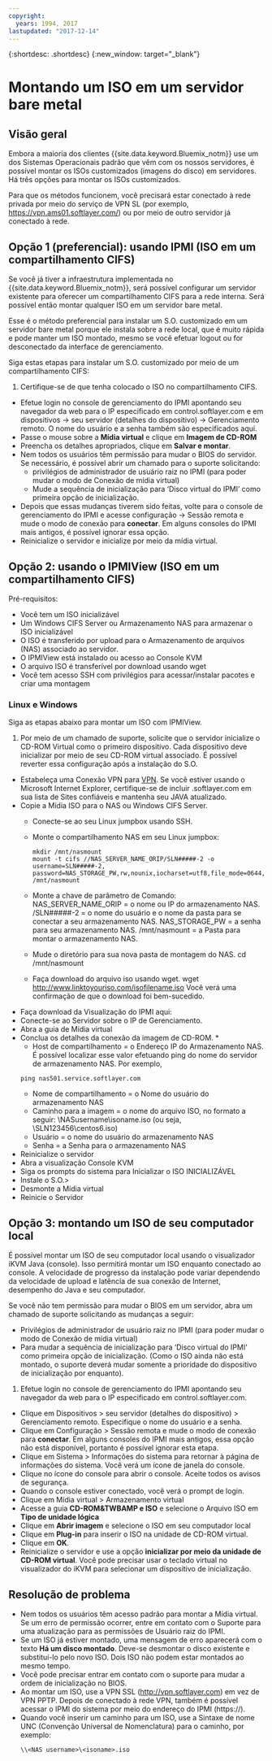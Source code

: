 ```yaml
---
copyright:
  years: 1994, 2017
lastupdated: "2017-12-14"
---
```


{:shortdesc: .shortdesc}
{:new_window: target="_blank"}


# Montando um ISO em um servidor bare metal

## Visão geral

Embora a maioria dos clientes {{site.data.keyword.Bluemix_notm}} use um dos Sistemas Operacionais padrão que vêm com os nossos servidores, é possível montar os ISOs customizados (imagens do disco) em servidores. Há três opções para montar os ISOs customizados.

Para que os métodos funcionem, você precisará estar conectado à rede privada por meio do serviço de VPN SL (por exemplo, https://vpn.ams01.softlayer.com/) ou por meio de outro servidor já conectado à rede.

## Opção 1 (preferencial): usando IPMI (ISO em um compartilhamento CIFS)

Se você já tiver a infraestrutura implementada no {{site.data.keyword.Bluemix_notm}}, será possível configurar um servidor existente para oferecer um compartilhamento CIFS para a rede interna. Será possível então montar qualquer ISO em um servidor bare metal.

Esse é o método preferencial para instalar um S.O. customizado em um servidor bare metal porque ele instala sobre a rede local, que é muito rápida e pode manter um ISO montado, mesmo se você efetuar logout ou for desconectado da interface de gerenciamento.

Siga estas etapas para instalar um S.O. customizado por meio de um compartilhamento CIFS:

1. Certifique-se de que tenha colocado o ISO no compartilhamento CIFS.
* Efetue login no console de gerenciamento do IPMI apontando seu navegador da web para o IP especificado em control.softlayer.com e em dispositivos -> seu servidor (detalhes do dispositivo) -> Gerenciamento remoto. O nome do usuário e a senha também são especificados aqui.
* Passe o mouse sobre a **Mídia virtual** e clique em **Imagem de CD-ROM**
* Preencha os detalhes apropriados, clique em **Salvar e montar**.
* Nem todos os usuários têm permissão para mudar o BIOS do servidor. Se necessário, é possível abrir um chamado para o suporte solicitando:
  * privilégios de administrador de usuário raiz no IPMI (para poder mudar o modo de Conexão de mídia virtual)
  * Mude a sequência de inicialização para ‘Disco virtual do IPMI’ como primeira opção de inicialização.
* Depois que essas mudanças tiverem sido feitas, volte para o console de gerenciamento do IPMI e acesse configuração -> Sessão remota e mude o modo de conexão para **conectar**. Em alguns consoles do IPMI mais antigos, é possível ignorar essa opção.
* Reinicialize o servidor e inicialize por meio da mídia virtual.


## Opção 2: usando o IPMIView (ISO em um compartilhamento CIFS)

Pré-requisitos:<br/>
* Você tem um ISO inicializável
* Um Windows CIFS Server ou Armazenamento NAS para armazenar o ISO inicializável
* O ISO é transferido por upload para o Armazenamento de arquivos (NAS) associado ao servidor.
* O IPMIView está instalado ou acesso ao Console KVM
* O arquivo ISO é transferível por download usando wget
* Você tem acesso SSH com privilégios para acessar/instalar pacotes e criar uma montagem


### Linux e Windows
Siga as etapas abaixo para montar um ISO com IPMIView.
1. Por meio de um chamado de suporte, solicite que o servidor inicialize o CD-ROM Virtual como o primeiro dispositivo. Cada dispositivo deve inicializar por meio de seu CD-ROM virtual associado. É possível reverter essa configuração após a instalação do S.O.
* Estabeleça uma Conexão VPN para [VPN](http://www.softlayer.com/VPN-Access). Se você estiver usando o Microsoft Internet Explorer, certifique-se de incluir .softlayer.com em sua lista de Sites confiáveis e mantenha seu JAVA atualizado.
* Copie a Mídia ISO para o NAS ou Windows CIFS Server.
  * Conecte-se ao seu Linux jumpbox usando SSH.
  * Monte o compartilhamento NAS em seu Linux jumpbox:

        mkdir /mnt/nasmount
        mount -t cifs //NAS_SERVER_NAME_ORIP/SLN#####-2 -o username=SLN#####-2,
        password=NAS_STORAGE_PW,rw,nounix,iocharset=utf8,file_mode=0644,dir_mode=0755 /mnt/nasmount
  * Monte a chave de parâmetro de Comando:
        NAS_SERVER_NAME_ORIP = o nome ou IP do armazenamento NAS.
        /SLN#####-2 = o nome do usuário e o nome da pasta para se conectar a seu armazenamento NAS.
        NAS_STORAGE_PW = a senha para seu armazenamento NAS.
        /mnt/nasmount = a Pasta para montar o armazenamento NAS.
  * Mude o diretório para sua nova pasta de montagem do NAS.
        cd /mnt/nasmount
  * Faça download do arquivo iso usando wget.
        wget http://www.linktoyouriso.com/isofilename.iso
  Você verá uma confirmação de que o download foi bem-sucedido.
* Faça download da Visualização do IPMI aqui:
* Conecte-se ao Servidor sobre o IP de Gerenciamento.
* Abra a guia de Mídia virtual
* Conclua os detalhes da conexão da imagem de CD-ROM.
  *
    * Host de compartilhamento = o Endereço IP do Armazenamento NAS. É possível localizar esse valor efetuando ping do nome do servidor de armazenamento NAS. Por
exemplo,
    ```
    ping nas501.service.softlayer.com
    ```
    * Nome de compartilhamento = o Nome do usuário do armazenamento NAS
    * Caminho para a imagem = o nome do arquivo ISO, no formato a seguir:
          \NASusername\isoname.iso (ou seja, \SLN123456\centos6.iso)
    * Usuário = o nome do usuário do armazenamento NAS
    * Senha = a Senha para o armazenamento NAS
* Reinicialize o servidor
* Abra a visualização Console KVM
* Siga os prompts do sistema para Inicializar o ISO INICIALIZÁVEL
* Instale o S.O.>
* Desmonte a Mídia virtual
* Reinicie o Servidor

## Opção 3: montando um ISO de seu computador local
<a name="option3"></a>

É possível montar um ISO de seu computador local usando o visualizador iKVM Java (console). Isso permitirá montar um ISO enquanto conectado ao console. A velocidade de progresso da instalação pode variar dependendo da velocidade de upload e latência de sua conexão de Internet, desempenho do Java e seu computador.

Se você não tem permissão para mudar o BIOS em um servidor, abra um chamado de suporte solicitando as mudanças a seguir:
* Privilégios de administrador de usuário raiz no IPMI (para poder mudar o modo de Conexão de mídia virtual)
* Para mudar a sequência de inicialização para ‘Disco virtual do IPMI’ como primeira opção de inicialização. (Como o ISO ainda não está montado, o suporte deverá mudar somente a prioridade do dispositivo de inicialização por enquanto).


1. Efetue login no console de gerenciamento do IPMI apontando seu navegador da web para o IP especificado em control.softlayer.com.
* Clique em Dispositivos > seu servidor (detalhes do dispositivo) > Gerenciamento remoto. Especifique o nome do usuário e a senha.
* Clique em Configuração > Sessão remota e mude o modo de conexão para **conectar**. Em alguns consoles do IPMI mais antigos, essa opção não está disponível, portanto é possível ignorar esta etapa.
* Clique em Sistema > Informações do sistema para retornar à página de informações do sistema. Você verá um ícone de janela do console.
* Clique no ícone do console para abrir o console. Aceite todos os avisos de segurança.
* Quando o console estiver conectado, você verá o prompt de login.
* Clique em Mídia virtual > Armazenamento virtual
* Acesse a guia **CD-ROM&TWBAMP e ISO** e selecione o Arquivo ISO em **Tipo de unidade lógica**
* Clique em **Abrir imagem** e selecione o ISO em seu computador local
* Clique em **Plug-in** para inserir o ISO na unidade de CD-ROM virtual.
* Clique em **OK**.
* Reinicialize o servidor e use a opção **inicializar por meio da unidade de CD-ROM virtual**. Você pode precisar usar o teclado virtual no visualizador do iKVM para selecionar um dispositivo de inicialização.

## Resolução de problema

* Nem todos os usuários têm acesso padrão para montar a Mídia virtual. Se um erro de permissão ocorrer, entre em contato com o Suporte para uma atualização para as permissões de Usuário raiz do IPMI.
* Se um ISO já estiver montado, uma mensagem de erro aparecerá com o texto **Há um disco montado**. Deve-se desmontar o disco existente e substituí-lo pelo novo ISO. Dois ISO não podem estar montados ao mesmo tempo.
* Você pode precisar entrar em contato com o suporte para mudar a ordem de inicialização no BIOS.
* Ao montar um ISO, use a VPN SSL (http://vpn.softlayer.com) em vez de VPN PPTP. Depois de conectado à rede VPN, também é possível acessar o IPMI do sistema por meio do endereço do IPMI (https://<private-ip-IPMI-management>).
* Quando você inserir um caminho para um ISO, use a Sintaxe de nome UNC (Convenção Universal de Nomenclatura) para o caminho, por exemplo:
  ```
  \\<NAS username>\<isoname>.iso
  ```
